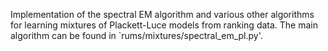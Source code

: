 Implementation of the spectral EM algorithm and various other algorithms for learning mixtures of Plackett-Luce models from ranking data. The main algorithm can be found in `rums/mixtures/spectral_em_pl.py'.

